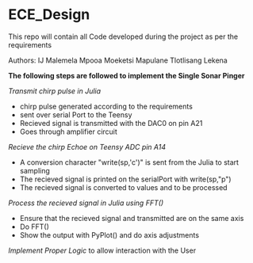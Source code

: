 # ECE_Design
This repo will contain all Code developed during the project as per the requirements 

Authors:
IJ Malemela 
Mpooa Moeketsi 
Mapulane 
Tlotlisang Lekena 

__The following steps are followed to implement the Single Sonar Pinger__ 

_Transmit chirp pulse in Julia_

- chirp pulse generated according to the requirements 
- sent over serial Port to the Teensy 
- Recieved signal is transmitted with the DAC0 on pin A21 
- Goes through amplifier circuit
 
_Recieve the chirp Echoe on Teensy ADC pin A14_

- A conversion character "write(sp,'c')" is sent from the Julia to start sampling
- The recieved signal is printed on the serialPort with write(sp,"p")
- The recieved signal is converted to values and to be processed


_Process the recieved signal in Julia using FFT()_

- Ensure that the recieved signal and transmitted are on the same axis 
- Do FFT()
- Show the output with PyPlot() and do axis adjustments 

_Implement Proper Logic_ to allow interaction with the User

